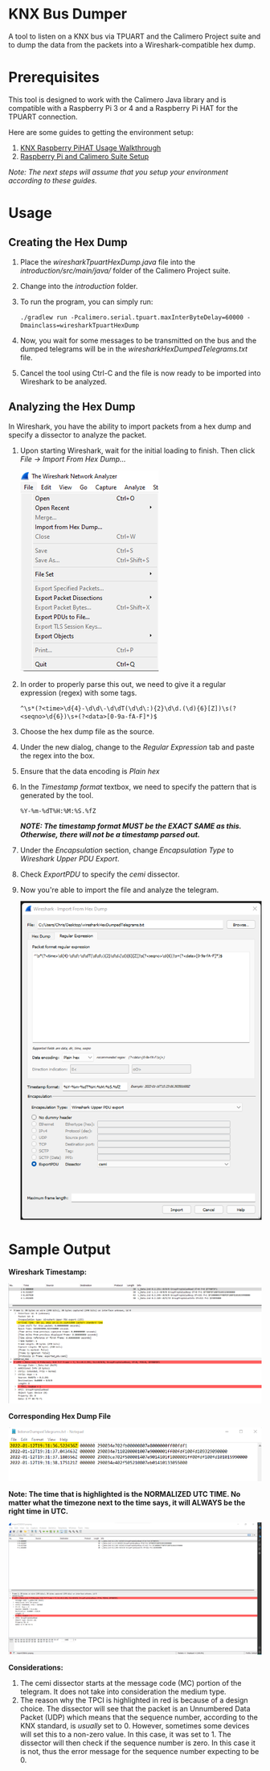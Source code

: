 # KNX Bus Dumper
A tool to listen on a KNX bus via TPUART and the Calimero Project suite and to dump the data from the packets into a Wireshark-compatible hex dump.


# Prerequisites

This tool is designed to work with the Calimero Java library and is compatible with a Raspberry Pi 3 or 4 and a Raspberry Pi HAT for the TPUART connection.

Here are some guides to getting the environment setup:

  1. [KNX Raspberry PiHAT Usage Walkthrough](/KNX-Raspberry-Pi-Hat-Usage/README.md)
  2. [Raspberry Pi and Calimero Suite Setup](/Raspberry-Pi-Calimero-Setup/README.md)
  
_Note: The next steps will assume that you setup your environment according to these guides._

# Usage
  
  ## Creating the Hex Dump
  1. Place the _wiresharkTpuartHexDump.java_ file into the _introduction/src/main/java/_ folder of the Calimero Project suite.

  2. Change into the _introduction_ folder.

  3. To run the program, you can simply run:
      ```
      ./gradlew run -Pcalimero.serial.tpuart.maxInterByteDelay=60000 -Dmainclass=wiresharkTpuartHexDump
      ```
      
  4. Now, you wait for some messages to be transmitted on the bus and the dumped telegrams will be in the _wiresharkHexDumpedTelegrams.txt_ file.

  5. Cancel the tool using Ctrl-C and the file is now ready to be imported into Wireshark to be analyzed.


  ## Analyzing the Hex Dump 
  In Wireshark, you have the ability to import packets from a hex dump and specify a dissector to analyze the packet.
  
  1. Upon starting Wireshark, wait for the initial loading to finish. Then click _File -> Import From Hex Dump..._
      
     <img src="Images\Wireshark-Import-From-Hex-Dump-Option.png">
      
  2. In order to properly parse this out, we need to give it a regular expression (regex) with some tags.
    
      ```
      ^\s*(?<time>\d{4}-\d\d\-\d\dT(\d\d\:){2}\d\d.(\d){6}[Z])\s(?<seqno>\d{6})\s+(?<data>[0-9a-fA-F]*)$
      ```
  
  3. Choose the hex dump file as the source.
      
  4. Under the new dialog, change to the _Regular Expression_ tab and paste the regex into the box.
  
  5. Ensure that the data encoding is _Plain hex_
  
  6. In the _Timestamp format_ textbox, we need to specify the pattern that is generated by the tool. 
  
      ```
      %Y-%m-%dT%H:%M:%S.%fZ
      ```
      
      _**NOTE: The timestamp format MUST be the EXACT SAME as this. Otherwise, there will not be a timestamp parsed out.**_
      
  
  7. Under the _Encapsulation_ section, change _Encapsulation Type_ to _Wireshark Upper PDU Export_.
  
  8. Check _ExportPDU_ to specify the _cemi_ dissector.
  
  9. Now you're able to import the file and analyze the telegram.

     <img src="Images/Wireshark-Full-Hex-Dump-Settings.png">


# Sample Output


**Wireshark Timestamp:**
    
   <img src="Images/Wireshark-Sample-Import-Timestamp.png">

**Corresponding Hex Dump File**

   <img src="Images/Wireshark-Sample-Hexdump-Timestamp.png">


**Note: The time that is highlighted is the NORMALIZED UTC TIME. No matter what the timezone next to the time says, it will ALWAYS be the right time in UTC.**


   <img src="Images/Wireshark-Sample-Import-Output.png">

**Considerations:**
    
   1. The cemi dissector starts at the message code (MC) portion of the telegram. It does not take into consideration the medium type.
   2. The reason why the TPCI is highlighted in red is because of a design choice. The dissector will see that the packet is an Unnumbered Data Packet (UDP) which means that the sequence number, according to the KNX standard, is _usually_ set to 0. However, sometimes some devices will set this to a non-zero value. In this case, it was set to 1. The dissector will then check if the sequence number is zero. In this case it is not, thus the error message for the sequence number expecting to be 0. 



